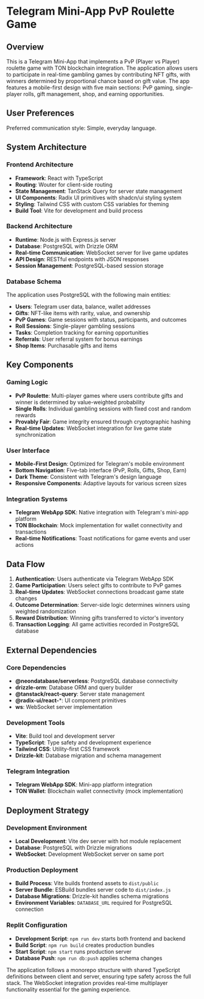 # Telegram Mini-App PvP Roulette Game

## Overview

This is a Telegram Mini-App that implements a PvP (Player vs Player) roulette game with TON blockchain integration. The application allows users to participate in real-time gambling games by contributing NFT gifts, with winners determined by proportional chance based on gift value. The app features a mobile-first design with five main sections: PvP gaming, single-player rolls, gift management, shop, and earning opportunities.

## User Preferences

Preferred communication style: Simple, everyday language.

## System Architecture

### Frontend Architecture
- **Framework**: React with TypeScript
- **Routing**: Wouter for client-side routing
- **State Management**: TanStack Query for server state management
- **UI Components**: Radix UI primitives with shadcn/ui styling system
- **Styling**: Tailwind CSS with custom CSS variables for theming
- **Build Tool**: Vite for development and build process

### Backend Architecture
- **Runtime**: Node.js with Express.js server
- **Database**: PostgreSQL with Drizzle ORM
- **Real-time Communication**: WebSocket server for live game updates
- **API Design**: RESTful endpoints with JSON responses
- **Session Management**: PostgreSQL-based session storage

### Database Schema
The application uses PostgreSQL with the following main entities:
- **Users**: Telegram user data, balance, wallet addresses
- **Gifts**: NFT-like items with rarity, value, and ownership
- **PvP Games**: Game sessions with status, participants, and outcomes
- **Roll Sessions**: Single-player gambling sessions
- **Tasks**: Completion tracking for earning opportunities
- **Referrals**: User referral system for bonus earnings
- **Shop Items**: Purchasable gifts and items

## Key Components

### Gaming Logic
- **PvP Roulette**: Multi-player games where users contribute gifts and winner is determined by value-weighted probability
- **Single Rolls**: Individual gambling sessions with fixed cost and random rewards
- **Provably Fair**: Game integrity ensured through cryptographic hashing
- **Real-time Updates**: WebSocket integration for live game state synchronization

### User Interface
- **Mobile-First Design**: Optimized for Telegram's mobile environment
- **Bottom Navigation**: Five-tab interface (PvP, Rolls, Gifts, Shop, Earn)
- **Dark Theme**: Consistent with Telegram's design language
- **Responsive Components**: Adaptive layouts for various screen sizes

### Integration Systems
- **Telegram WebApp SDK**: Native integration with Telegram's mini-app platform
- **TON Blockchain**: Mock implementation for wallet connectivity and transactions
- **Real-time Notifications**: Toast notifications for game events and user actions

## Data Flow

1. **Authentication**: Users authenticate via Telegram WebApp SDK
2. **Game Participation**: Users select gifts to contribute to PvP games
3. **Real-time Updates**: WebSocket connections broadcast game state changes
4. **Outcome Determination**: Server-side logic determines winners using weighted randomization
5. **Reward Distribution**: Winning gifts transferred to victor's inventory
6. **Transaction Logging**: All game activities recorded in PostgreSQL database

## External Dependencies

### Core Dependencies
- **@neondatabase/serverless**: PostgreSQL database connectivity
- **drizzle-orm**: Database ORM and query builder
- **@tanstack/react-query**: Server state management
- **@radix-ui/react-***: UI component primitives
- **ws**: WebSocket server implementation

### Development Tools
- **Vite**: Build tool and development server
- **TypeScript**: Type safety and development experience
- **Tailwind CSS**: Utility-first CSS framework
- **Drizzle-kit**: Database migration and schema management

### Telegram Integration
- **Telegram WebApp SDK**: Mini-app platform integration
- **TON Wallet**: Blockchain wallet connectivity (mock implementation)

## Deployment Strategy

### Development Environment
- **Local Development**: Vite dev server with hot module replacement
- **Database**: PostgreSQL with Drizzle migrations
- **WebSocket**: Development WebSocket server on same port

### Production Deployment
- **Build Process**: Vite builds frontend assets to `dist/public`
- **Server Bundle**: ESBuild bundles server code to `dist/index.js`
- **Database Migrations**: Drizzle-kit handles schema migrations
- **Environment Variables**: `DATABASE_URL` required for PostgreSQL connection

### Replit Configuration
- **Development Script**: `npm run dev` starts both frontend and backend
- **Build Script**: `npm run build` creates production bundles
- **Start Script**: `npm start` runs production server
- **Database Push**: `npm run db:push` applies schema changes

The application follows a monorepo structure with shared TypeScript definitions between client and server, ensuring type safety across the full stack. The WebSocket integration provides real-time multiplayer functionality essential for the gaming experience.